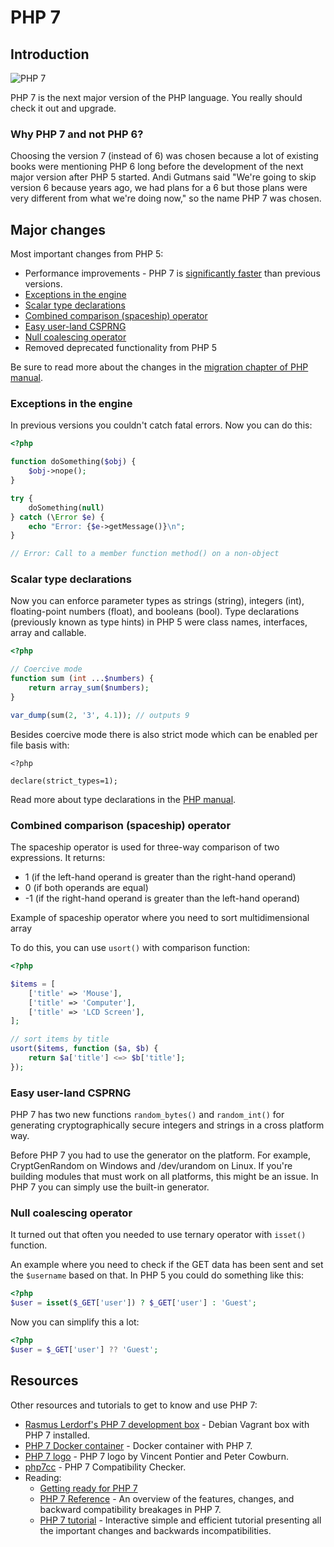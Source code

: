 # PHP 7

## Introduction

![PHP 7](https://raw.githubusercontent.com/php-earth/PHP.earth/master/assets/images/intro/php7.png "PHP 7")

PHP 7 is the next major version of the PHP language. You really should check it out
and upgrade.

### Why PHP 7 and not PHP 6?

Choosing the version 7 (instead of 6) was chosen because a lot of existing books
were mentioning PHP 6 long before the development of the next major version after
PHP 5 started. Andi Gutmans said "We're going to skip version 6 because years ago,
we had plans for a 6 but those plans were very different from what we're doing now,"
so the name PHP 7 was chosen.

## Major changes

Most important changes from PHP 5:

* Performance improvements - PHP 7 is [significantly faster](https://docs.google.com/spreadsheets/d/1qW0avj2eRvPVxj_5V4BBNrOP1ULK7AaXTFsxcffFxT8/edit#gid=1334306309) than previous versions.
* [Exceptions in the engine](#exceptions-in-the-engine)
* [Scalar type declarations](#scalar-type-declarations)
* [Combined comparison (spaceship) operator](#combined-comparison-spaceship-operator)
* [Easy user-land CSPRNG](#easy-user-land-csprng)
* [Null coalescing operator](#null-coalescing-operator)
* Removed deprecated functionality from PHP 5

Be sure to read more about the changes in the [migration chapter of PHP manual](http://php.net/manual/en/migration70.php).

### Exceptions in the engine

In previous versions you couldn't catch fatal errors. Now you can do this:

```php
<?php

function doSomething($obj) {
    $obj->nope();
}

try {
    doSomething(null)
} catch (\Error $e) {
    echo "Error: {$e->getMessage()}\n";
}

// Error: Call to a member function method() on a non-object
```

### Scalar type declarations

Now you can enforce parameter types as strings (string), integers (int),
floating-point numbers (float), and booleans (bool). Type declarations (previously
known as type hints) in PHP 5 were class names, interfaces, array and callable.

```php
<?php

// Coercive mode
function sum (int ...$numbers) {
    return array_sum($numbers);
}

var_dump(sum(2, '3', 4.1)); // outputs 9
```

Besides coercive mode there is also strict mode which can be enabled per file
basis with:

```
<?php

declare(strict_types=1);
```

Read more about type declarations in the [PHP manual](http://php.net/manual/en/functions.arguments.php#functions.arguments.type-declaration).

### Combined comparison (spaceship) operator

The spaceship operator is used for three-way comparison of two expressions. It
returns:

* 1 (if the left-hand operand is greater than the right-hand operand)
* 0 (if both operands are equal)
* -1 (if the right-hand operand is greater than the left-hand operand)

Example of spaceship operator where you need to sort multidimensional array

To do this, you can use `usort()` with comparison function:

```php
<?php

$items = [
    ['title' => 'Mouse'],
    ['title' => 'Computer'],
    ['title' => 'LCD Screen'],
];

// sort items by title
usort($items, function ($a, $b) {
    return $a['title'] <=> $b['title'];
});
```

### Easy user-land CSPRNG

PHP 7 has two new functions `random_bytes()` and `random_int()` for generating
cryptographically secure integers and strings in a cross platform way.

Before PHP 7 you had to use the generator on the platform. For example, CryptGenRandom
on Windows and /dev/urandom on Linux. If you're building modules that must work
on all platforms, this might be an issue. In PHP 7 you can simply use the built-in
generator.

### Null coalescing operator

It turned out that often you needed to use ternary operator with `isset()`
function.

An example where you need to check if the GET data has been sent and set the
`$username` based on that. In PHP 5 you could do something like this:

```php
<?php
$user = isset($_GET['user']) ? $_GET['user'] : 'Guest';
```

Now you can simplify this a lot:

```php
<?php
$user = $_GET['user'] ?? 'Guest';
```

## Resources

Other resources and tutorials to get to know and use PHP 7:

* [Rasmus Lerdorf's PHP 7 development box](https://github.com/rlerdorf/php7dev) - Debian Vagrant box with PHP 7 installed.
* [PHP 7 Docker container](https://github.com/dave1010/php7-docker) - Docker container with PHP 7.
* [PHP 7 logo](http://www.cowburn.info/2015/06/18/php7-logo/) - PHP 7 logo by Vincent Pontier and Peter Cowburn.
* [php7cc](https://github.com/sstalle/php7cc) - PHP 7 Compatibility Checker.
* Reading:
    * [Getting ready for PHP 7](http://php7start.tk/)
    * [PHP 7 Reference](https://github.com/tpunt/PHP7-Reference) - An overview of the features, changes, and backward compatibility breakages in PHP 7.
    * [PHP 7 tutorial](http://php7-tutorial.com/) - Interactive simple and efficient tutorial presenting all the important changes and backwards incompatibilities.
